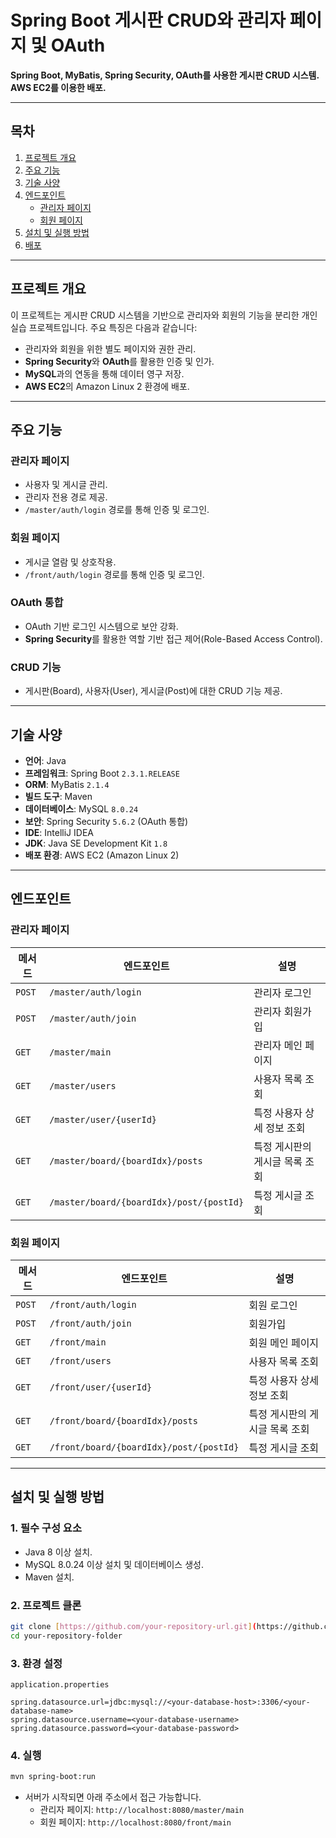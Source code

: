 # **Spring Boot 게시판 CRUD와 관리자 페이지 및 OAuth**

**Spring Boot, MyBatis, Spring Security, OAuth를 사용한 게시판 CRUD 시스템. AWS EC2를 이용한 배포.**

---

## **목차**
1. [프로젝트 개요](#프로젝트-개요)
2. [주요 기능](#주요-기능)
3. [기술 사양](#기술-사양)
4. [엔드포인트](#엔드포인트)
   - [관리자 페이지](#관리자-페이지)
   - [회원 페이지](#회원-페이지)
5. [설치 및 실행 방법](#설치-및-실행-방법)
6. [배포](#배포)

---

## **프로젝트 개요**

이 프로젝트는 게시판 CRUD 시스템을 기반으로 관리자와 회원의 기능을 분리한 개인 실습 프로젝트입니다. 주요 특징은 다음과 같습니다:

- 관리자와 회원을 위한 별도 페이지와 권한 관리.
- **Spring Security**와 **OAuth**를 활용한 인증 및 인가.
- **MySQL**과의 연동을 통해 데이터 영구 저장.
- **AWS EC2**의 Amazon Linux 2 환경에 배포.

---

## **주요 기능**

### **관리자 페이지**
- 사용자 및 게시글 관리.
- 관리자 전용 경로 제공.
- `/master/auth/login` 경로를 통해 인증 및 로그인.

### **회원 페이지**
- 게시글 열람 및 상호작용.
- `/front/auth/login` 경로를 통해 인증 및 로그인.

### **OAuth 통합**
- OAuth 기반 로그인 시스템으로 보안 강화.
- **Spring Security**를 활용한 역할 기반 접근 제어(Role-Based Access Control).

### **CRUD 기능**
- 게시판(Board), 사용자(User), 게시글(Post)에 대한 CRUD 기능 제공.

---

## **기술 사양**

- **언어**: Java
- **프레임워크**: Spring Boot `2.3.1.RELEASE`
- **ORM**: MyBatis `2.1.4`
- **빌드 도구**: Maven
- **데이터베이스**: MySQL `8.0.24`
- **보안**: Spring Security `5.6.2` (OAuth 통합)
- **IDE**: IntelliJ IDEA
- **JDK**: Java SE Development Kit `1.8`
- **배포 환경**: AWS EC2 (Amazon Linux 2)

---

## **엔드포인트**

### **관리자 페이지**

| 메서드 | 엔드포인트                              | 설명                          |
|--------|-----------------------------------------|-------------------------------|
| `POST` | `/master/auth/login`                   | 관리자 로그인                 |
| `POST` | `/master/auth/join`                    | 관리자 회원가입               |
| `GET`  | `/master/main`                         | 관리자 메인 페이지            |
| `GET`  | `/master/users`                        | 사용자 목록 조회              |
| `GET`  | `/master/user/{userId}`                | 특정 사용자 상세 정보 조회    |
| `GET`  | `/master/board/{boardIdx}/posts`       | 특정 게시판의 게시글 목록 조회|
| `GET`  | `/master/board/{boardIdx}/post/{postId}` | 특정 게시글 조회             |

### **회원 페이지**

| 메서드 | 엔드포인트                              | 설명                          |
|--------|-----------------------------------------|-------------------------------|
| `POST` | `/front/auth/login`                    | 회원 로그인                   |
| `POST` | `/front/auth/join`                     | 회원가입                      |
| `GET`  | `/front/main`                          | 회원 메인 페이지              |
| `GET`  | `/front/users`                         | 사용자 목록 조회              |
| `GET`  | `/front/user/{userId}`                 | 특정 사용자 상세 정보 조회    |
| `GET`  | `/front/board/{boardIdx}/posts`        | 특정 게시판의 게시글 목록 조회|
| `GET`  | `/front/board/{boardIdx}/post/{postId}` | 특정 게시글 조회             |

---

## **설치 및 실행 방법**

### **1. 필수 구성 요소**
- Java 8 이상 설치.
- MySQL 8.0.24 이상 설치 및 데이터베이스 생성.
- Maven 설치.

### **2. 프로젝트 클론**
```bash
git clone [https://github.com/your-repository-url.git](https://github.com/1117mg/board2.git)
cd your-repository-folder
```

### **3. 환경 설정**
`application.properties`
```properties
spring.datasource.url=jdbc:mysql://<your-database-host>:3306/<your-database-name>
spring.datasource.username=<your-database-username>
spring.datasource.password=<your-database-password>
```

### **4. 실행**
```bash
mvn spring-boot:run
```

- 서버가 시작되면 아래 주소에서 접근 가능합니다.
  - 관리자 페이지: `http://localhost:8080/master/main`
  - 회원 페이지: `http://localhost:8080/front/main`
